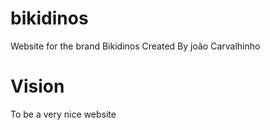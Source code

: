 # bikidinos
Website for the brand Bikidinos
Created By joão Carvalhinho

# Vision
To be a very nice website